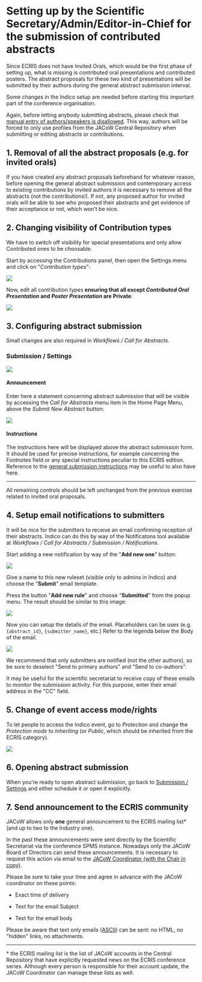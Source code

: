 # Setting up by the Scientific Secretary/Admin/Editor-in-Chief for the submission of contributed abstracts

[//]: # "[Invited Presentations in the Programme](../InvitedOrals/intro)"

Since ECRIS does not have Invited Orals, which would be the first phase of setting up, what is missing is contributed oral presentations and contributed posters. The abstract proposals for these two kind of presentations will be submitted by their authors during the general abstract submission interval.

Some changes in the Indico setup are needed before starting this important part of the conference organisation.

Again, before letting anybody submitting abstracts, please check that [manual entry of authors/speakers is disallowed](/InitialSetup/mgmt_area_02/#participant-roles). This way, authors will be forced to only use profiles from the JACoW Central Repository when submitting or editing abstracts or contributions.

## 1. Removal of all the abstract proposals (e.g. for invited orals)

If you have created any abstract proposals beforehand for whatever reason, before opening the general abstract submission and contemporary access to existing contributions by invited authors it is necessary to remove all the abstracts (not the contributions!). If not, any proposed author for invited orals will be able to see who proposed their abstracts and get evidence of their acceptance or not, which won't be nice. 

[//]: # "This operation is also described in the [final Admin steps for the Invited Oral proposals](../InvitedOrals/SSinviteinvited.md#cleaning-up-to-remove-proposals)."

## 2. Changing visibility of Contribution types

[//]: # "During the [Setup for proposals of invited presentations](../InvitedOrals/SSsetup/#organization-contributions-settings) all presentation types were created. Only *Invited Oral Presentation* where made visible to the public which, at that time, was made of SAB/OC/SPC members."

We have to switch off visibility for special presentations and only allow Contributed ones to be choosable. 

Start by accessing the Contributions panel, then open the Settings menu and click on "*Contribution types*":

![](../InvitedOrals/img/contribution_types.png)

Now, edit all contribution types **ensuring that all except *Contributed Oral Presentation* and *Poster Presentation* are Private**:

![](img/contribution_type_list.png)

## 3. Configuring abstract submission

Small changes are also required in *Workflows / Call for Abstracts*.

### Submission / Settings

![](../InvitedOrals/img/call4abstracts.png)

#### Announcement

Enter here a statement concerning abstract submission that will be visible by accessing the *Call for Abstracts* menu item in the Home Page Menu, above the *Submit New Abstract* button:

![](../InvitedOrals/img/call4abstracts-announcement.png)

#### Instructions

The instructions here will be displayed above the abstract submission form. It should be used for precise instructions, for example concerning the Footnotes field or any special instructions peculiar to this ECRIS edition. Reference to the [general submission instructions](../submission) may be useful to also have here. 

---

All remaining controls should be left unchanged from the previous exercise related to invited oral proposals.

## 4. Setup email notifications to submitters

It will be nice for the submitters to receive an email confirming reception of their abstracts. Indico can do this by way of the Notificatons tool available at *Workflows / Call for Abstracts / Submission / Notifications*.

Start adding a new notification by way of the "**Add new one**" button:

![](img/emailnotifications.png)

Give a name to this new ruleset (visible only to admins in Indico) and choose the "**Submit**" email template.

Press the button "**Add new rule**" and choose "**Submitted**" from the popup menu. The result should be similar to this image:

![](img/emailnewrule.png)

Now you can setup the details of the email. Placeholders can be uses (e.g. `{abstract_id}`, `{submitter_name}`, etc.) Refer to the legenda below the Body of the email.

![](img/emailnotificationtext.png)

We recommend that only submitters are notified (not the other authors), so be sure to deselect "Send to primary authors" and "Send to co-authors".

It may be useful for the scientific secretariat to receive copy of these emails to monitor the submission activity. For this purpose, enter their email address in the "CC" field.

## 5. Change of event access mode/rights

To let people to access the Indico event, go to *Protection* and change the *Protection mode* to *Inheriting* (or *Public*, which should be inherited from the ECRIS category).

![](img/ProtectionInheriting.png)

## 6. Opening abstract submission

When you're ready to open abstract submission, go back to [Submission / Settings](#submission-settings) and either schedule it or open it explicitly.

## 7. Send announcement to the ECRIS community

JACoW allows only **one** general announcement to the ECRIS mailing list\* (and up to two to the Industry one).

In the past these announcements were sent directly by the Scientific Secretariat via the conference SPMS instance. Nowadays only the JACoW Board of Directors can send these announcements. It is necessary to request this action via email to the [JACoW Coordinator (with the Chair in copy)](https://www.jacow.org/Main/Contacts).

Please be sure to take your time and agree in advance with the JACoW coordinator on these points:

- Exact time of delivery

- Text for the email Subject

- Text for the email body

Please be aware that text only emails ([ASCII](https://en.wikipedia.org/wiki/ASCII)) can be sent: no HTML, no "hidden" links, no attachments.

---

\* the ECRIS mailing list is the list of JACoW accounts in the Central Repository that have explicitly requested news on the ECRIS conference series. Although every person is responsible for their account update, the JACoW Coordinator can manage these lists as well.
